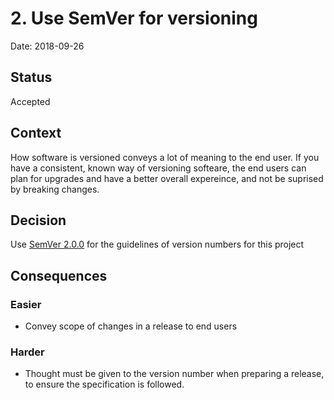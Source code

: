 # 2. Use SemVer for versioning

Date: 2018-09-26

## Status

Accepted

## Context

How software is versioned conveys a lot of meaning to the end user. If you have a consistent, known way of versioning softeare, the end users can plan for upgrades and have a better overall expereince, and not be suprised by breaking changes.

## Decision

Use [SemVer 2.0.0](https://semver.org/spec/v2.0.0.html) for the guidelines of version numbers for this project

## Consequences

### Easier

* Convey scope of changes in a release to end users

### Harder

* Thought must be given to the version number when preparing a release, to ensure the specification is followed.
